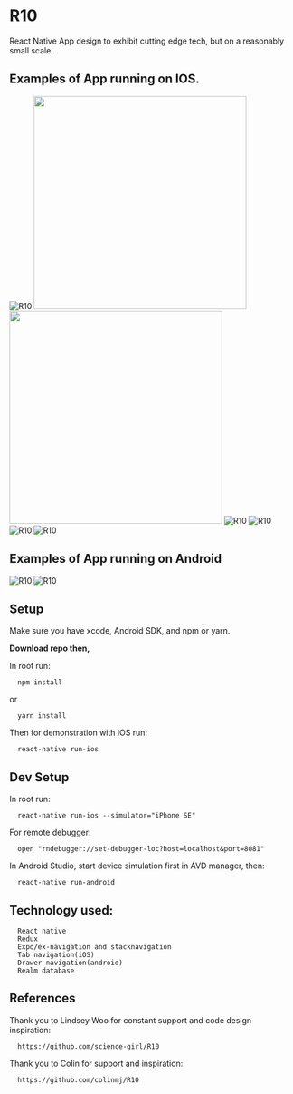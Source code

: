 # R10

React Native App design to exhibit cutting edge tech, but on a reasonably small scale.

## Examples of App running on IOS.

![R10](https://github.com/NCMoseley/R10/blob/master/js/assets/images/AboutScreen.gif?&s=376)
<img src="https://github.com/NCMoseley/R10/blob/master/js/assets/images/AboutScreen.gif" width="376">
<img src="/js/assets/images/AboutScreen.gif" width="376">
![R10](https://github.com/NCMoseley/R10/blob/master/js/assets/images/Schedule.gif)
![R10](https://github.com/NCMoseley/R10/blob/master/js/assets/images/Session.gif)
![R10](https://github.com/NCMoseley/R10/blob/master/js/assets/images/Session2.gif)
![R10](https://github.com/NCMoseley/R10/blob/master/js/assets/images/Faves.gif)

## Examples of App running on Android

![R10](https://github.com/NCMoseley/R10/blob/master/js/assets/images/androidabout.gif)
![R10](https://github.com/NCMoseley/R10/blob/master/js/assets/images/androidsession.gif)

## Setup

Make sure you have xcode, Android SDK, and npm or yarn.

**Download repo then,**

In root run:

```
  npm install
```

or

```
  yarn install
```

Then for demonstration with iOS run:

```
  react-native run-ios
```

## Dev Setup

In root run:

```
  react-native run-ios --simulator="iPhone SE"
```

For remote debugger:

```
  open "rndebugger://set-debugger-loc?host=localhost&port=8081"
```

In Android Studio, start device simulation first in AVD manager, then:

```
  react-native run-android
```

## Technology used:

```
  React native
  Redux
  Expo/ex-navigation and stacknavigation
  Tab navigation(iOS)
  Drawer navigation(android)
  Realm database
```

## References

Thank you to Lindsey Woo for constant support and code design inspiration:

```
  https://github.com/science-girl/R10
```

Thank you to Colin for support and inspiration:

```
  https://github.com/colinmj/R10
```
